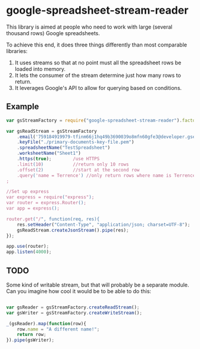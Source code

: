 google-spreadsheet-stream-reader
================================

This library is aimed at people who need to work with large (several thousand rows) Google spreadsheets.

To achieve this end, it does three things differently than most comparable libraries:

   1. It uses streams so that at no point must all the spreadsheet rows be loaded into memory.
   2. It lets the consumer of the stream determine just how many rows to return.
   3. It leverages Google's API to allow for querying based on conditions.

Example
--------
```javascript
var gsStreamFactory = require("google-spreadsheet-stream-reader").factory;

var gsReadStream = gsStreamFactory
	.email('759184919979-tfinm66j1hq49b3690039o8mfn60gfe3@developer.gserviceaccount.com')
	.keyFile("./primary-documents-key-file.pem")
	.spreadsheetName("TestSpreadsheet")
	.worksheetName("Sheet1")
	.https(true);        /use HTTPS
	.limit(10)           //return only 10 rows
	.offset(2)           //start at the second row
	.query('name = Terrence') //only return rows where name is Terrence
;

//Set up express
var express = require("express");
var router = express.Router();
var app = express();

router.get("/", function(req, res){
	res.setHeader("Content-Type", "application/json; charset=UTF-8");
	gsReadStream.createJsonStream().pipe(res);
});

app.use(router);
app.listen(4000);

```

TODO
-----
Some kind of writable stream, but that will probably be a separate module. Can you imagine how cool it would be to be able to do this:
```javascript

var gsReader = gsStreamFactory.createReadStream();
var gsWriter = gsStreamFactory.createWriteStream();

_(gsReader).map(function(row){
    row.name = "A different name!";
    return row;
}).pipe(gsWriter);

```
